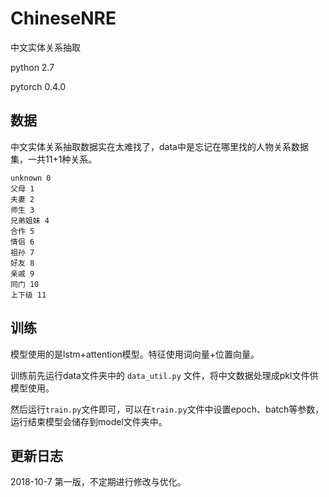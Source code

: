 # ChineseNRE
中文实体关系抽取

python 2.7

pytorch 0.4.0

## 数据
中文实体关系抽取数据实在太难找了，data中是忘记在哪里找的人物关系数据集，一共11+1种关系。
```
unknown 0
父母 1
夫妻 2
师生 3
兄弟姐妹 4
合作 5
情侣 6
祖孙 7
好友 8
亲戚 9
同门 10
上下级 11
```

## 训练
模型使用的是lstm+attention模型。特征使用词向量+位置向量。

训练前先运行data文件夹中的 `data_util.py` 文件，将中文数据处理成pkl文件供模型使用。

然后运行`train.py`文件即可，可以在`train.py`文件中设置epoch、batch等参数，运行结束模型会储存到model文件夹中。

## 更新日志
2018-10-7 第一版，不定期进行修改与优化。
